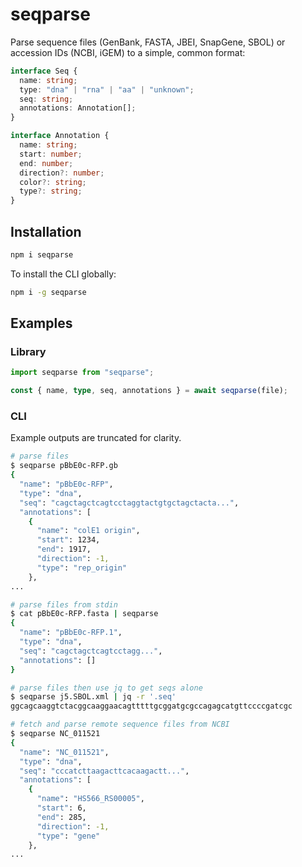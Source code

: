 # seqparse

Parse sequence files (GenBank, FASTA, JBEI, SnapGene, SBOL) or accession IDs (NCBI, iGEM) to a simple, common format:

```ts
interface Seq {
  name: string;
  type: "dna" | "rna" | "aa" | "unknown";
  seq: string;
  annotations: Annotation[];
}

interface Annotation {
  name: string;
  start: number;
  end: number;
  direction?: number;
  color?: string;
  type?: string;
}
```

## Installation

```bash
npm i seqparse
```

To install the CLI globally:

```bash
npm i -g seqparse
```

## Examples

### Library

```ts
import seqparse from "seqparse";

const { name, type, seq, annotations } = await seqparse(file);
```

### CLI

Example outputs are truncated for clarity.

```bash
# parse files
$ seqparse pBbE0c-RFP.gb
{
  "name": "pBbE0c-RFP",
  "type": "dna",
  "seq": "cagctagctcagtcctaggtactgtgctagctacta...",
  "annotations": [
    {
      "name": "colE1 origin",
      "start": 1234,
      "end": 1917,
      "direction": -1,
      "type": "rep_origin"
    },
...

# parse files from stdin
$ cat pBbE0c-RFP.fasta | seqparse
{
  "name": "pBbE0c-RFP.1",
  "type": "dna",
  "seq": "cagctagctcagtcctagg...",
  "annotations": []
}

# parse files then use jq to get seqs alone
$ seqparse j5.SBOL.xml | jq -r '.seq'
ggcagcaaggtctacggcaaggaacagtttttgcggatgcgccagagcatgttccccgatcgc

# fetch and parse remote sequence files from NCBI
$ seqparse NC_011521
{
  "name": "NC_011521",
  "type": "dna",
  "seq": "cccatcttaagacttcacaagactt...",
  "annotations": [
    {
      "name": "HS566_RS00005",
      "start": 6,
      "end": 285,
      "direction": -1,
      "type": "gene"
    },
...
```
